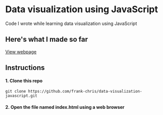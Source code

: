 # Data visualization using JavaScript
Code I wrote while learning data visualization using JavaScript

## Here's what I made so far
[View webpage](https://frank-chris.github.io/data-visualization-javascript/)

## Instructions  
#### 1. Clone this repo
`git clone https://github.com/frank-chris/data-visualization-javascript.git`

#### 2. Open the file named index.html using a web browser
